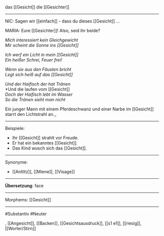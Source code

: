 das [[Gesicht]]
die [[Gesichter]]

---
NIC: Sagen wir [[einfach]] - dass du dieses [[Gesicht]] …  

MARIA: Eure [[Gesichter]]! Also, seid ihr beide?  

*Mich interessiert kein Gleichgewicht*  
*Mir scheint die Sonne ins [[Gesicht]]*  

*Ich werf ein Licht in mein [[Gesicht]]*  
*Ein heißer Schrei, Feuer frei!*  

*Wenn sie aus den Fäusten bricht*  
*Legt sich heiß auf das [[Gesicht]]*

*Und der Haifisch der hat Tränen*  
*Und die laufen vom [[Gesicht]]  
*Doch der Haifisch lebt im Wasser*  
*So die Tränen sieht man nicht*  


Ein junger Mann mit einem Pferdeschwanz und einer Narbe im [[Gesicht]] starrt den Lichtstrahl an._


---
Beispiele:
- Ihr [[Gesicht]] strahlt vor Freude.
- Er hat ein bekanntes [[Gesicht]].
- Das Kind wusch sich das [[Gesicht]].

---
Synonyme:
- [[Antlitz]], [[Miene]], [[Visage]]

---
**Übersetzung**: face

---

Morphems:
[[Gesicht]]

---
#Substantiv #Neuter

, [[Angesicht]], [[Backen]], [[Gesichtsausdruck]], [[s1 e1]], [[riesig]], [[Worter/Stirn]]